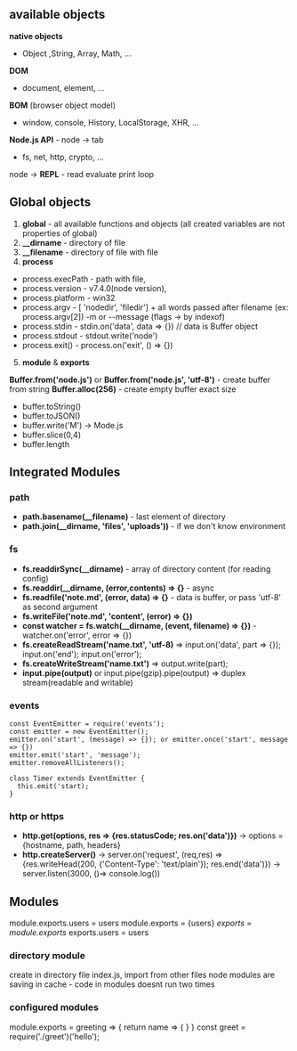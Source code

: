## available objects

**native objects**
- Object ,String, Array, Math, ...

**DOM**
- document, element, ...

**BOM** (browser object model)
- window, console, History, LocalStorage, XHR, ...

**Node.js API** - node -> tab
- fs, net, http, crypto, ...

node -> **REPL** - read evaluate print loop 

## Global objects

1) **global** - all available functions and objects (all created variables are not properties of global)
2) **__dirname** - directory of file
3) **__filename** - directory of file with file
4) **process** 
- process.execPath - path with file, 
- process.version - v7.4.0(node version), 
- process.platform - win32
- process.argv  - [ 'nodedir', 'filedir'] + all words passed after filename (ex: process.argv[2]) -m or --message (flags -> by indexof)
- process.stdin - stdin.on('data', data => {}) // data is Buffer object
- process.stdout - stdout.write('node')
- process.exit() - process.on('exit', () => {})
5) **module** & **exports**

**Buffer.from('node.js')** or **Buffer.from('node.js', 'utf-8')** - create buffer from string 
**Buffer.alloc(256)** - create empty buffer exact size
- buffer.toString()
- buffer.toJSON()
- buffer.write('M') -> Mode.js
- buffer.slice(0,4)
- buffer.length

## Integrated Modules

### path
- **path.basename(__filename)** - last element of directory
- **path.join(__dirname, 'files', 'uploads'))** - if we don't know environment

### fs
- **fs.readdirSync(__dirname)** - array of directory content (for reading config)
- **fs.readdir(__dirname, (error,contents) => {}** - async
- **fs.readfile('note.md', (error, data) => {}** - data is buffer, or pass 'utf-8' as second argument
- **fs.writeFile('note.md', 'content', (error) => {})**
- **const watcher = fs.watch(__dirname, (event, filename) => {})** - watcher.on('error', error => {})
- **fs.createReadStream('name.txt', 'utf-8)** => input.on('data', part => {}); input.on('end'); input.on('error');
- **fs.createWriteStream('name.txt')** => output.write(part);
- **input.pipe(output)** or input.pipe(gzip).pipe(output) => duplex stream(readable and writable)

### events
```
const EventEmitter = require('events');
const emitter = new EventEmitter();
emitter.on('start', (message) => {}); or emitter.once('start', message => {})
emitter.emit('start', 'message');
emitter.removeAllListeners();

class Timer extends EventEmitter {
  this.emit('start);
}
```
### http or https
- **http.get(options, res => {res.statusCode; res.on('data')})** -> options = {hostname, path, headers}
- **http.createServer()** -> server.on('request', (req,res) => {res.writeHead(200, {'Content-Type': 'text/plain'}); res.end('data')})  -> server.listen(3000, ()=> console.log())

## Modules

module.exports.users = users
module.exports = {users}
*exports = module.exports*
exports.users = users

### directory module
create in directory file index.js, import from other files
node modules are saving in cache - code in modules doesnt run two times 

### configured modules

module.exports = greeting => {
  return name => {
  }
}
const greet = require('./greet')('hello');






